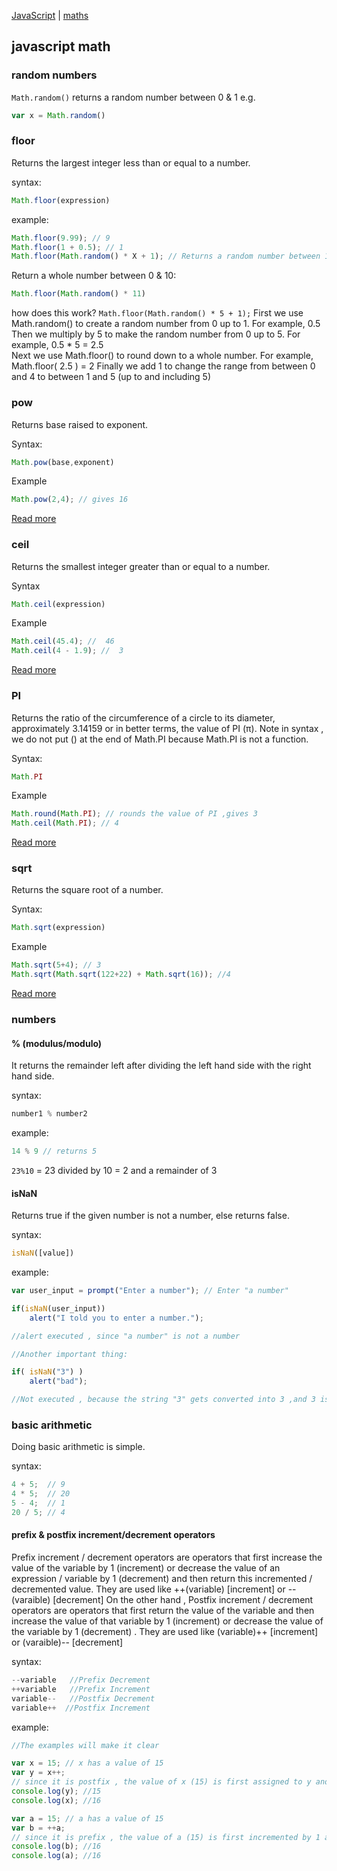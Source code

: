 [JavaScript](index.md) | [maths](../math/index.md)

## javascript math

### random numbers

`Math.random()` returns a random number between 0 & 1
e.g.
```javascript
var x = Math.random()
```

### floor

Returns the largest integer less than or equal to a number.

syntax:

```javascript
Math.floor(expression)
```
example:

```javascript
Math.floor(9.99); // 9
Math.floor(1 + 0.5); // 1
Math.floor(Math.random() * X + 1); // Returns a random number between 1 and X
```
Return a whole number between 0 & 10:
```javascript
Math.floor(Math.random() * 11)

```

how does this work?
`Math.floor(Math.random() * 5 + 1);`
First we use Math.random() to create a random number from 0 up to 1. For example, 0.5
Then we multiply by 5 to make the random number from 0 up to 5. For example, 0.5 * 5 = 2.5    
Next we use Math.floor() to round down to a whole number. For example, Math.floor( 2.5 ) = 2
Finally we add 1 to change the range from between 0 and 4 to between 1 and 5 (up to and including 5)

### pow

Returns base raised to exponent.

Syntax:
```javascript
Math.pow(base,exponent)
```
Example

```javascript
Math.pow(2,4); // gives 16
```
[Read more](https://developer.mozilla.org/en-US/docs/Web/JavaScript/Reference/Global_Objects/Math/pows)

### ceil

Returns the smallest integer greater than or equal to a number.

Syntax

```javascript
Math.ceil(expression)
```
Example

```javascript
Math.ceil(45.4); //  46
Math.ceil(4 - 1.9); //  3
```
[Read more](https://developer.mozilla.org/en-US/docs/Web/JavaScript/Reference/Global_Objects/Math/ceil)

### PI

Returns the ratio of the circumference of a circle to its diameter, approximately 3.14159 or in better terms, the value of PI (π). Note in syntax , we do not put () at the end of Math.PI because Math.PI is not a function.

Syntax:
```javascript
Math.PI
```

Example

```javascript
Math.round(Math.PI); // rounds the value of PI ,gives 3
Math.ceil(Math.PI); // 4
```
[Read more](https://developer.mozilla.org/en-US/docs/Web/JavaScript/Reference/Global_Objects/Math/PI)

### sqrt

Returns the square root of a number.

Syntax:

```javascript
Math.sqrt(expression)
```
Example

```javascript
Math.sqrt(5+4); // 3
Math.sqrt(Math.sqrt(122+22) + Math.sqrt(16)); //4
```
[Read more](https://developer.mozilla.org/en-US/docs/Web/JavaScript/Reference/Global_Objects/Math/sqrt)

### numbers
#### % (modulus/modulo)

It returns the remainder left after dividing the left hand side with the right hand side.

syntax:

```javascript
number1 % number2
```
example:

```javascript
14 % 9 // returns 5
```

`23%10` = 23 divided by 10 = 2 and a remainder of 3

#### isNaN

Returns true if the given number is not a number, else returns false.

syntax:

```javascript
isNaN([value])
```
example:

```javascript
var user_input = prompt("Enter a number"); // Enter "a number"

if(isNaN(user_input))
    alert("I told you to enter a number.");

//alert executed , since "a number" is not a number

//Another important thing:

if( isNaN("3") )
    alert("bad");

//Not executed , because the string "3" gets converted into 3 ,and 3 is a number
```
### basic arithmetic

Doing basic arithmetic is simple.

syntax:

```javascript
4 + 5;  // 9
4 * 5;  // 20
5 - 4;  // 1
20 / 5; // 4
```
#### prefix & postfix increment/decrement operators

Prefix increment / decrement operators are operators that first increase the value of the variable by 1 (increment) or decrease the value of an expression / variable by 1 (decrement) and then return this incremented / decremented value. They are used like ++(variable) [increment] or --(varaible) [decrement] On the other hand , Postfix increment / decrement operators are operators that first return the value of the variable and then increase the value of that variable by 1 (increment) or decrease the value of the variable by 1 (decrement) . They are used like (variable)++ [increment] or (varaible)-- [decrement]

syntax:

```javascript
--variable   //Prefix Decrement
++variable   //Prefix Increment
variable--   //Postfix Decrement
variable++  //Postfix Increment
```
example:
```javascript
//The examples will make it clear

var x = 15; // x has a value of 15
var y = x++;
// since it is postfix , the value of x (15) is first assigned to y and then the value of x is incremented by 1
console.log(y); //15
console.log(x); //16

var a = 15; // a has a value of 15
var b = ++a;
// since it is prefix , the value of a (15) is first incremented by 1 and then the value of x is assigned to b
console.log(b); //16
console.log(a); //16
```
